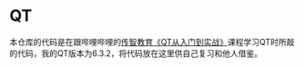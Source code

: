 # QT
本仓库的代码是在跟哔哩哔哩的[传智教育《QT从入门到实战》](https://www.bilibili.com/video/BV1g4411H78N)课程学习QT时所敲的代码，我的QT版本为6.3.2，将代码放在这里供自己复习和他人借鉴。
